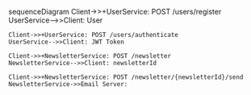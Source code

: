 sequenceDiagram
    Client->>+UserService: POST /users/register
    UserService-->>Client: User

    Client->>+UserService: POST /users/authenticate
    UserService-->>Client: JWT Token

    Client->>+NewsletterService: POST /newsletter
    NewsletterService-->>Client: newsletterId

    Client->>+NewsletterService: POST /newsletter/{newsletterId}/send
    NewsletterService->>Email Server: 